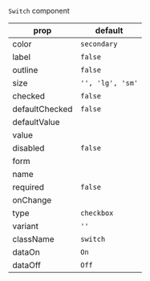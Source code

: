 `Switch` component

prop | default
--- | ---
color | `secondary`
label | `false`
outline | `false`
size | `'', 'lg', 'sm'`
checked | `false`
defaultChecked | `false` 
defaultValue | 
value | 
disabled | `false`
form | 
name | 
required | `false`
onChange | 
type | `checkbox`
variant | `''`
className | `switch`
dataOn | `On`
dataOff | `Off`